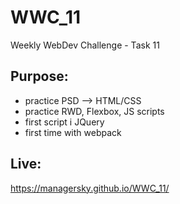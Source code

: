 # WWC_11
Weekly WebDev Challenge - Task 11

## Purpose:

- practice PSD --> HTML/CSS
- practice RWD, Flexbox, JS scripts
- first script i JQuery
- first time with webpack

## Live:
https://managersky.github.io/WWC_11/
